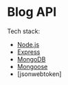 # Blog API

Tech stack:
- [Node.js](https://nodejs.org/)
- [Express](http://expressjs.com/)
- [MongoDB](https://www.mongodb.com/)
- [Mongoose](http://mongoosejs.com/)
- [jsonwebtoken]
